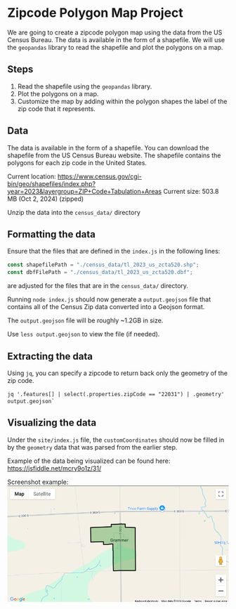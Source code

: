 # Zipcode Polygon Map Project

We are going to create a zipcode polygon map using the data from the US Census Bureau. The data is available in the form of a shapefile. We will use the `geopandas` library to read the shapefile and plot the polygons on a map.

## Steps

1. Read the shapefile using the `geopandas` library.
2. Plot the polygons on a map.
3. Customize the map by adding within the polygon shapes the label of the zip code that it represents.

## Data

The data is available in the form of a shapefile. You can download the shapefile from the US Census Bureau website. The shapefile contains the polygons for each zip code in the United States.

Current location: https://www.census.gov/cgi-bin/geo/shapefiles/index.php?year=2023&layergroup=ZIP+Code+Tabulation+Areas
Current size: 503.8 MB (Oct 2, 2024) (zipped)

Unzip the data into the `census_data/` directory

## Formatting the data

Ensure that the files that are defined in the `index.js` in the following lines:

```javascript
const shapefilePath = "./census_data/tl_2023_us_zcta520.shp";
const dbfFilePath = "./census_data/tl_2023_us_zcta520.dbf";
```

are adjusted for the files that are in the `census_data/` directory.

Running `node index.js` should now generate a `output.geojson` file that contains all of the Census Zip data converted into a Geojson format.

The `output.geojson` file will be roughly ~1.2GB in size.

Use `less output.geojson` to view the file (if needed).

## Extracting the data

Using `jq`, you can specify a zipcode to return back only the geometry of the zip code.

```
jq '.features[] | select(.properties.zipCode == "22031") | .geometry' output.geojson`
```

## Visualizing the data

Under the `site/index.js` file, the `customCoordinates` should now be filled in by the `geometry` data that was parsed from the earlier step.

Example of the data being visualized can be found here: https://jsfiddle.net/mcry9o1z/31/

Screenshot example:
![image](./example_screenshot.png)
